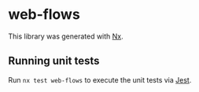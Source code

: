 # web-flows

This library was generated with [Nx](https://nx.dev).

## Running unit tests

Run `nx test web-flows` to execute the unit tests via [Jest](https://jestjs.io).
